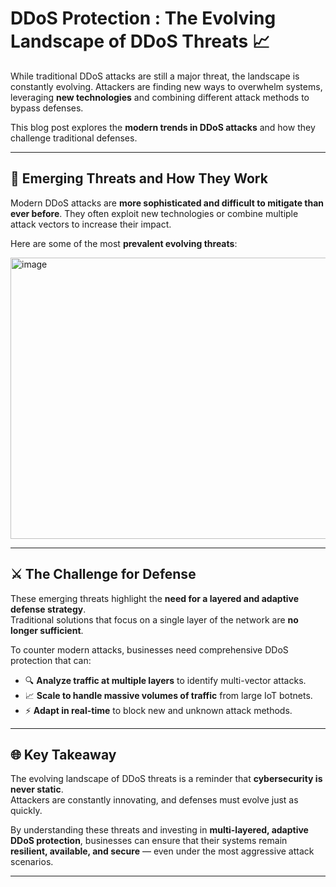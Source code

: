 
# DDoS Protection : The Evolving Landscape of DDoS Threats 📈

While traditional DDoS attacks are still a major threat, the landscape is constantly evolving. Attackers are finding new ways to overwhelm systems, leveraging **new technologies** and combining different attack methods to bypass defenses.  

This blog post explores the **modern trends in DDoS attacks** and how they challenge traditional defenses.

---

## 🚨 Emerging Threats and How They Work

Modern DDoS attacks are **more sophisticated and difficult to mitigate than ever before**. They often exploit new technologies or combine multiple attack vectors to increase their impact.  

Here are some of the most **prevalent evolving threats**:

<img width="1537" height="450" alt="image" src="https://github.com/user-attachments/assets/d10c61dc-86eb-43e0-a5e2-33088e207588" />

---

## ⚔️ The Challenge for Defense

These emerging threats highlight the **need for a layered and adaptive defense strategy**.  
Traditional solutions that focus on a single layer of the network are **no longer sufficient**.  

To counter modern attacks, businesses need comprehensive DDoS protection that can:

- 🔍 **Analyze traffic at multiple layers** to identify multi-vector attacks.  
- 📈 **Scale to handle massive volumes of traffic** from large IoT botnets.  
- ⚡ **Adapt in real-time** to block new and unknown attack methods.  

---

## 🌐 Key Takeaway

The evolving landscape of DDoS threats is a reminder that **cybersecurity is never static**.  
Attackers are constantly innovating, and defenses must evolve just as quickly.  

By understanding these threats and investing in **multi-layered, adaptive DDoS protection**, businesses can ensure that their systems remain **resilient, available, and secure** — even under the most aggressive attack scenarios.

---
